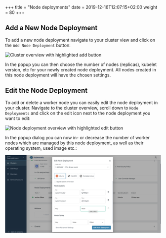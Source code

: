 +++ 
title = "Node deployments" 
date = 2019-12-16T12:07:15+02:00 
weight = 80 
+++

## Add a New Node Deployment

To add a new node deployment navigate to your cluster view and click on the `Add Node Deployment` button:

![Cluster overview with highlighted add button](08-manage-node-deployments-overview.png)

In the popup you can then choose the number of nodes (replicas), kubelet version, etc for your newly created node deployment. All nodes created in this node deployment will have the chosen settings.

## Edit the Node Deployment

To add or delete a worker node you can easily edit the node deployment in your cluster. Navigate to the cluster overview, scroll down to `Node Deployments` and click on the edit icon next to the node deployment you want to edit:

![Node deployment overview with highlighted edit button](08-manage-node-deployments-edit.png)

In the popup dialog you can now in- or decrease the number of worker nodes which are managed by this node deployment, as well as their operating system, used image etc.:

![Node deployment overview with opened edit modal](08-manage-node-deployments-edit-dialog.png)
